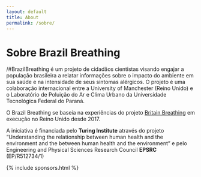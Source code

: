 ```yaml
---
layout: default
title: About
permalink: /sobre/
---
```


# Sobre Brazil Breathing

<!-- \#BrazilBreathing is a citizen science project aimed at engaging the Brazilian public to record information about the impact of
the environment on their health and allergy symptom severity. The project is an international collaboration between the University of Manchester in
the United Kingdom and the Laboratory for Urban Air Pollution and Climate at the Federal University of Technology in Brazil.

Brazil Breathing builds on the data and expertise of the Britain Breathing project [britainbreathing.org](http://britainbreathing.org)

Funding for the project was provided by the **Turing Institute**: Understanding the relationship between human health and the environment and the between human health and the environment, and the **EPSRC** (EP/R512734/1). -->

/#BrazilBreathing é um projeto de cidadãos cientistas visando engajar a população brasileira a relatar informações sobre o impacto do ambiente em sua saúde e na intensidade de seus sintomas alérgicos. 
O projeto é uma colaboração internacional entre a University of Manchester (Reino Unido) e o Laboratório de Poluição do Ar e Clima Urbano da Universidade Tecnológica Federal do Paraná.

O Brazil Breathing se baseia na experiências do projeto [Britain Breathing](http://britainbreathing.org) em execução no Reino Unido desde 2017.

A iniciativa é financiada pelo **Turing Institute** através do projeto “Understanding the relationship between human health and the environment and the between human health and the environment” e pelo Engineering and Physical Sciences Research Council 
**EPSRC** (EP/R512734/1)



{% include sponsors.html %}
